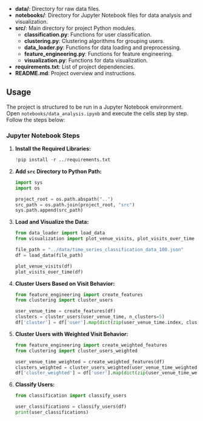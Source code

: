 
- **data/**: Directory for raw data files.
- **notebooks/**: Directory for Jupyter Notebook files for data analysis and visualization.
- **src/**: Main directory for project Python modules.
  - **classification.py**: Functions for user classification.
  - **clustering.py**: Clustering algorithms for grouping users.
  - **data_loader.py**: Functions for data loading and preprocessing.
  - **feature_engineering.py**: Functions for feature engineering.
  - **visualization.py**: Functions for data visualization.
- **requirements.txt**: List of project dependencies.
- **README.md**: Project overview and instructions.

## Usage

The project is structured to be run in a Jupyter Notebook environment. Open `notebooks/data_analysis.ipynb` and execute the cells step by step. Follow the steps below:

### Jupyter Notebook Steps

1. **Install the Required Libraries:**

    ```python
    !pip install -r ../requirements.txt
    ```

2. **Add `src` Directory to Python Path:**

    ```python
    import sys
    import os

    project_root = os.path.abspath("..")
    src_path = os.path.join(project_root, "src")
    sys.path.append(src_path)
    ```

3. **Load and Visualize the Data:**

    ```python
    from data_loader import load_data
    from visualization import plot_venue_visits, plot_visits_over_time

    file_path = "../data/time_series_classification_data_100.json"
    df = load_data(file_path)

    plot_venue_visits(df)
    plot_visits_over_time(df)
    ```

4. **Cluster Users Based on Visit Behavior:**

    ```python
    from feature_engineering import create_features
    from clustering import cluster_users

    user_venue_time = create_features(df)
    clusters = cluster_users(user_venue_time, n_clusters=5)
    df['cluster'] = df['user'].map(dict(zip(user_venue_time.index, clusters)))
    ```

5. **Cluster Users with Weighted Visit Behavior:**

    ```python
    from feature_engineering import create_weighted_features
    from clustering import cluster_users_weighted

    user_venue_time_weighted = create_weighted_features(df)
    clusters_weighted = cluster_users_weighted(user_venue_time_weighted, n_clusters=5)
    df['cluster_weighted'] = df['user'].map(dict(zip(user_venue_time_weighted.index, clusters_weighted)))
    ```

6. **Classify Users:**

    ```python
    from classification import classify_users

    user_classifications = classify_users(df)
    print(user_classifications)
    ```
